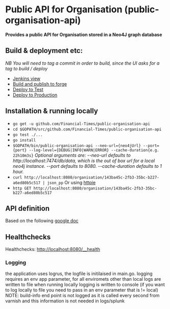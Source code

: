 # Public API for Organisation (public-organisation-api)
__Provides a public API for Organisation stored in a Neo4J graph database__

## Build & deployment etc:
_NB You will need to tag a commit in order to build, since the UI asks for a tag to build / deploy_
* [Jenkins view](http://ftjen10085-lvpr-uk-p:8181/view/JOBS-public-organisation-api/)
* [Build and publish to forge](http://ftjen10085-lvpr-uk-p:8181/view/JOBS-public-organisations-api/job/public-organisations-api-build/)
* [Deploy to Test](http://ftjen10085-lvpr-uk-p:8181/view/JOBS-public-organisations-api/job/public-organisations-api-deploy-to-test/)
* [Deploy to Production](http://ftjen10085-lvpr-uk-p:8181/view/JOBS-public-organisations-api/job/public-organisations-api-deploy-to-prod/)

## Installation & running locally
* `go get -u github.com/Financial-Times/public-organisation-api`
* `cd $GOPATH/src/github.com/Financial-Times/public-organisation-api`
* `go test ./...`
* `go install`
* `$GOPATH/bin/public-organisation-api --neo-url={neo4jUrl} --port={port} --log-level={DEBUG|INFO|WARN|ERROR} --cache-duration{e.g. 22h10m3s}`
_Optional arguments are:
--neo-url defaults to http://localhost:7474/db/data, which is the out of box url for a local neo4j instance.
--port defaults to 8080.
--cache-duration defaults to 1 hour._
* `curl http://localhost:8080/organisation/143ba45c-2fb3-35bc-b227-a6ed80b5c517 | json_pp`
Or using [httpie](https://github.com/jkbrzt/httpie)
* `http GET http://localhost:8080/organisation/143ba45c-2fb3-35bc-b227-a6ed80b5c517`

## API definition
Based on the following [google doc](https://docs.google.com/document/d/1SC4Uskl-VD78y0lg5H2Gq56VCmM4OFHofZM-OvpsOFo/edit#heading=h.qjo76xuvpj83)

## Healthchecks
Healthchecks: [http://localhost:8080/__health](http://localhost:8080/__health)

### Logging
the application uses logrus, the logfile is initilaised in main.go.
 logging requires an env app parameter, for all enviromets  other than local logs are written to file
 when running locally logging is written to console (if you want to log locally to file you need to pass in an env parameter that is != local)
 NOTE: build-info end point is not logged as it is called every second from varnish and this information is not needed in  logs/splunk
